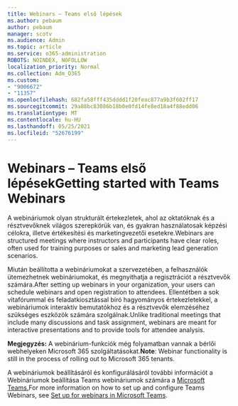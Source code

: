 ```yaml
---
title: Webinars – Teams első lépések
ms.author: pebaum
author: pebaum
manager: scotv
ms.audience: Admin
ms.topic: article
ms.service: o365-administration
ROBOTS: NOINDEX, NOFOLLOW
localization_priority: Normal
ms.collection: Adm_O365
ms.custom:
- "9006672"
- "11357"
ms.openlocfilehash: 682fa58fff435dddd1f20feac877a9b3f602ff17
ms.sourcegitcommit: 29a88bc83086b18b0e0fd14fe8ed18a4f88edd06
ms.translationtype: MT
ms.contentlocale: hu-HU
ms.lasthandoff: 05/25/2021
ms.locfileid: "52676199"
---
```

# <a name="getting-started-with-teams-webinars"></a><span data-ttu-id="f1938-102">Webinars – Teams első lépések</span><span class="sxs-lookup"><span data-stu-id="f1938-102">Getting started with Teams Webinars</span></span>

<span data-ttu-id="f1938-103">A webináriumok olyan strukturált értekezletek, ahol az oktatóknak és a résztvevőknek világos szerepkörük van, és gyakran használatosak képzési célokra, illetve értékesítési és marketingvezetői esetekre.</span><span class="sxs-lookup"><span data-stu-id="f1938-103">Webinars are structured meetings where instructors and participants have clear roles, often used for training purposes or sales and marketing lead generation scenarios.</span></span>

<span data-ttu-id="f1938-104">Miután beállította a webináriumokat a szervezetében, a felhasználók ütemezhetnek webináriumokat, és megnyithatja a regisztrációt a résztvevők számára.</span><span class="sxs-lookup"><span data-stu-id="f1938-104">After setting up webinars in your organization, your users can schedule webinars and open registration to attendees.</span></span> <span data-ttu-id="f1938-105">Ellentétben a sok vitafórummal és feladatkiosztással bíró hagyományos értekezletekkel, a webináriumok interaktív bemutatókhoz és a résztvevők elemzéséhez szükséges eszközök számára szolgálnak.</span><span class="sxs-lookup"><span data-stu-id="f1938-105">Unlike traditional meetings that include many discussions and task assignment, webinars are meant for interactive presentations and to provide tools for attendee analysis.</span></span>

<span data-ttu-id="f1938-106">**Megjegyzés:** A webinárium-funkciók még folyamatban vannak a bérlői webhelyeken Microsoft 365 szolgáltatásokat.</span><span class="sxs-lookup"><span data-stu-id="f1938-106">**Note**: Webinar functionality is still in the process of rolling out to Microsoft 365 tenants.</span></span> 

<span data-ttu-id="f1938-107">A webináriumok beállításáról és konfigurálásáról további információt a Webináriumok beállítása Teams webináriumok számára a [Microsoft Teams.](/microsoftteams/set-up-webinars)</span><span class="sxs-lookup"><span data-stu-id="f1938-107">For more information on how to set up and configure Teams Webinars, see [Set up for webinars in Microsoft Teams](/microsoftteams/set-up-webinars).</span></span>
